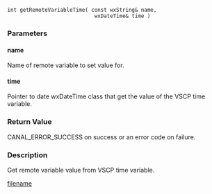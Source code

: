 



```clike
int getRemoteVariableTime( const wxString& name, 
                            wxDateTime& time )
```

### Parameters

#### name
Name of remote variable to set value for.

#### time
Pointer to date wxDateTime class that get the value of the VSCP time variable.

### Return Value
CANAL_ERROR_SUCCESS on success or an error code on failure. 

### Description
Get remote variable value from VSCP time variable. 



[filename](./bottom_copyright.md ':include')